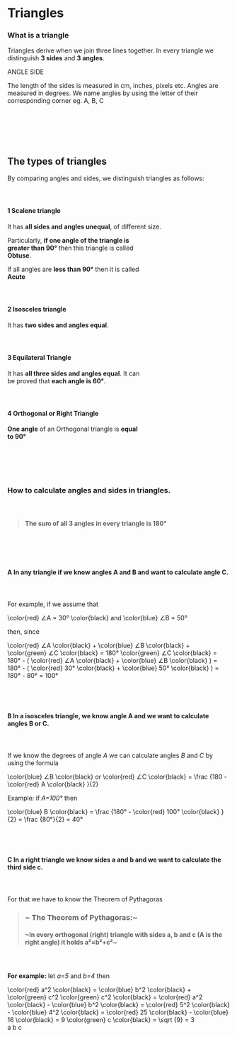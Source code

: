 <div style="padding:var(--content-section-padding)">

# Triangles

### What is a triangle

Triangles derive when we join three lines together. 
In every triangle we distinguish **3 sides** and **3 angles**.

<f-scene grid width="400" height="400">
  <Triangle :points="[ [-1.5,1.5], [-1,-1.5], [1.5,0.5] ]" />
  <f-group position="0.8 0.42">
    <f-group rotation="0" >
      <f-line points="0 0, 0.3 0"></f-line>
      <f-line points="0.2 0.1, 0.3 0, 0.2 -0.1"></f-line>
    </f-group>
    <f-text position="-0.43 0" scale="0.7" :fill="color('blue')">ANGLE</f-text>
  </f-group>

  <f-group position="0.7 -0.7">
    <f-group rotation="120" >
      <f-line points="0 0, 0.3 0"></f-line>
      <f-line points="0.2 0.1, 0.3 0, 0.2 -0.1"></f-line>
    </f-group>
    <f-text position="0.3 -0.2" scale="0.7" :fill="color('blue')">SIDE</f-text>
  </f-group>
</f-scene>


The length of the sides is measured in cm, inches, pixels etc. 
Angles are measured in degrees. We name angles by using the letter of their corresponding corner eg. A, B, C 

### &nbsp;

<f-hr style="border-bottom:1px dotted var(--black)" />

### &nbsp;

## The types of triangles 

By comparing angles and sides, we distinguish triangles as follows: 

#### &nbsp;

#### **1** Scalene triangle

It has **all sides and angles unequal**, of different size.

<f-inline>

<f-scene grid>
<Triangle :points="[ [-1, -1],[1.5,-1],[-1.5, 1] ]" :angleMarkers="1" />
</f-scene>

<div style="width:60%;">

Particularly, **if one angle of the triangle is greater than 90°** then this triangle is called **Obtuse**.

</div>

</f-inline>

<f-inline>

<f-scene grid>
<Triangle :points="[ [-0.5, 1],[-1.5, -1],[1.5,-1] ]" :angleMarkers="3" />
</f-scene>

<div style="width:60%;">

If all angles are **less than 90°** then it is called **Acute**

</div>

</f-inline>

#### &nbsp;

#### **2** Isosceles triangle

<f-inline>

<f-scene grid>
<Triangle :points="[ [0,1],[-1.5,-0.5],[1.5,-0.5] ]" :angleMarkers="3" />
</f-scene>

<div style="width:60%;">

It has **two sides and angles equal**.

</div>

</f-inline>

#### &nbsp;

#### **3** Equilateral Triangle

<f-inline>

<f-scene grid>
<Triangle :points="[ [0,1.598],[-1.5,-1],[1.5,-1] ]" :angleMarkers="3" />
</f-scene>

<div style="width:60%;">

It has **all three sides and angles equal**. 
It can be proved that **each angle is 60°**.

</div>

</f-inline>

#### &nbsp;

#### **4** Orthogonal or Right Triangle

<f-inline>

<f-scene grid>
<Triangle :points="[ [-1,1],[-1,-1],[1.5,-1] ]" :angleMarkers="3" />
</f-scene>

<div style="width:60%;">

**One angle** of an Orthogonal triangle is **equal to 90°**

</div>

</f-inline>

#### &nbsp;

<f-hr style="border-bottom:1px dotted var(--black)" />

### &nbsp;




### How to calculate angles and sides in triangles.

#### &nbsp;

<blockquote>

<f-inline style="margin-bottom:0">

<f-fact-icon size="large" />

#### The sum of all 3 angles in every triangle is 180°

</f-inline>

</blockquote> 


<f-inline>


<f-scene grid class="fullWidthScene">
<Triangle :points="[ [0,1.598],[-1.5,-1],[1.5,-1] ]" :angleMarkers="3" angleInfo="true" />
</f-scene>

<f-scene grid class="fullWidthScene">
<Triangle :points="[ [-1,1],[-1,-1],[1,-1] ]" :angleMarkers="3" angleInfo="true" />
</f-scene>

<f-scene grid class="fullWidthScene">
<Triangle :points="[ [0.3,1.6],[-1.5,-1],[1.2,-1.2] ]" :angleMarkers="3" angleInfo="true" />
</f-scene>

</f-inline>


# &nbsp;


#### **A** In any triangle if we know angles A and B and want to calculate angle C. 

#### &nbsp;

<f-inline style="align-items:flex-start;">

<div style="flex:0 0 60%">

For example, if we assume that 


  <f-math>
  \color{red} ∠A = 30° \color{black} and \color{blue} ∠B = 50°
  </f-math>
  
  then, since
  
  <f-math>
  \color{red} ∠A \color{black} + \color{blue} ∠B \color{black} + \color{green} ∠C \color{black} = 180°
  </f-math>
  
  <f-math>
  \color{green} ∠C \color{black} = 180° - ( \color{red} ∠A \color{black} + \color{blue} ∠B \color{black} ) = 180° - ( \color{red} 30° \color{black} + \color{blue} 50° \color{black} ) = 180° - 80° = 100°
  </f-math>
</div>

<f-scene grid class="fullWidthScene" style="flex:0 0 40%">
  <Triangle :points="[ [-1.5,-0.5],[1.5,-0.5],[2.021-1.5,1.166532-0.5] ]" angleInfo="true" />
</f-scene>

</f-inline>

## &nbsp;

#### **B** In a isosceles triangle, we know angle A and we want to calculate angles B or C.

#### &nbsp;

<f-inline style="align-items:flex-start;">

<div style="flex:0 0 60%">

If we know the degrees of angle <var class="red">A</var> we can calculate angles <var class="blue">B</var> and <var class="green">C</var> by using the formula 

<f-math>
  \color{blue} ∠B \color{black} or \color{red} ∠C \color{black} = \frac {180 - \color{red} A \color{black} }{2}
</f-math>

Example: if <var class="red">A=100°</var> then 

<f-math>
  \color{blue} B \color{black} = \frac {180° - \color{red} 100° \color{black} }{2} = \frac {80°}{2} = 40°
</f-math>

</div>

<f-scene grid class="fullWidthScene" style="flex:0 0 40%">
  <Triangle :points="[ [0,1],[-1.5,-0.8],[1.5,-0.8] ]" angleInfo="true" />
</f-scene>

</f-inline>


## &nbsp;

#### **C** In a right triangle we know sides a and b and we want to calculate the third side c.

#### &nbsp;

For that we have to know the Theorem of Pythagoras

<blockquote>

### ~<f-fact-icon /> The Theorem of Pythagoras:~

#### ~In every orthogonal (right)  triangle with sides a, b and c (A is the right angle) it holds a²=b²+c²~

</blockquote> 


### &nbsp;

<f-inline style="align-items:flex-start;">

<div style="flex:0 0 60%">

**For example:** let <var class="red">a=5</var> and <var class="blue">b=4</var> then 


<f-math>
  \color{red} a^2 \color{black} = \color{blue} b^2 \color{black} + \color{green} c^2
</f-math>

<f-math>
  \color{green} c^2 \color{black} = \color{red} a^2 \color{black} - \color{blue} b^2 \color{black} = \color{red} 5^2 \color{black} - \color{blue} 4^2 \color{black} = \color{red} 25 \color{black} - \color{blue} 16 \color{black} = 9
</f-math>

<f-math>
\color{green} c \color{black} = \sqrt {9} = 3
</f-math>

</div>

<f-scene grid class="fullWidthScene" style="flex:0 0 40%">
  <Triangle :points="[ [-0.5,-1],[1,-1],[-0.5,1] ]" :angleLabels="false" />
  <f-text :fill="color('red')" position="0.5 0.2">a</f-text>
  <f-text :fill="color('blue')" position="-0.7 0">b</f-text>
  <f-text :fill="color('green')" position="0.2 -1.2">c</f-text>
</f-scene>

</f-inline>






</div> <!-- KEEP IT! -->